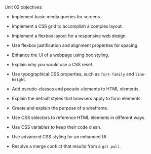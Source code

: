 Unit 02 objectives:

- Implement basic media queries for screens.

- Implement a CSS grid to accomplish a complex layout.

- Implement a flexbox layout for a responsive web design.

- Use flexbox justification and alignment properties for spacing.

- Enhance the UI of a webpage using box styling.

- Explain why you would use a CSS reset.

- Use typographical CSS properties, such as `font-family` and `line-height`.

- Add pseudo-classes and pseudo-elements to HTML elements.

- Explain the default styles that browsers apply to form elements.

- Create and explain the purpose of a wireframe.

- Use CSS selectors to reference HTML elements in different ways.

- Use CSS variables to keep their code clean.

- Use advanced CSS styling for an enhanced UI.

- Resolve a merge conflict that results from a `git pull`.
